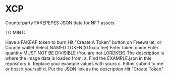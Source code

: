 # XCP
Counterparty FAKEPEPES
JSON data for NFT assets

TO MINT:

Have a FAKEAF token to burn
Hit "Create A Token" button on Freewallet, or Counterwallet
Select NAMED TOKEN (0.5xcp fee)
Enter token name
Enter quantity
MUST NOT BE DIVISIBLE (You are not LORDKEK)
The description is where the image data is loaded from: a. Find the EXAMPLE.json in this repository b. Replace your example values with yours c. Either submit to me or host it yourself d. Put the JSON link as the description
Hit "Create Token"
